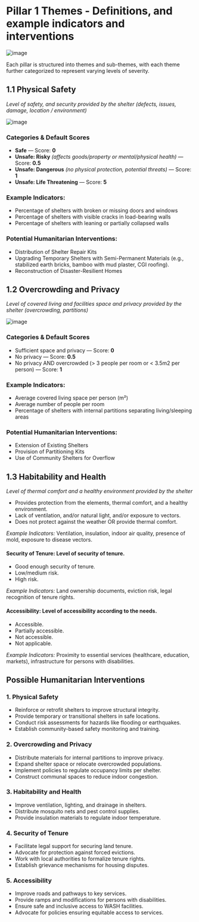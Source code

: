 # **Pillar 1 Themes** - Definitions, and example indicators and interventions

![image](https://github.com/user-attachments/assets/9cc86ab2-2ad4-42a6-b593-7c78386479ec)

Each pillar is structured into themes and sub-themes, with each theme further categorized to represent varying levels of severity.



## 1.1 Physical Safety
_Level of safety, and security provided by the shelter (defects, issues, damage, location / environment)_

![image](https://github.com/user-attachments/assets/1f18c17f-d04a-44a4-8729-043f655fc86c)

### Categories & Default Scores

- **Safe** — Score: **0**
- **Unsafe: Risky** _(affects goods/property or mental/physical health)_ — Score: **0.5**
- **Unsafe: Dangerous** _(no physical protection, potential threats)_ — Score: **1**
- **Unsafe: Life Threatening** — Score: **5**

### Example Indicators:
- Percentage of shelters with broken or missing doors and windows
- Percentage of shelters with visible cracks in load-bearing walls
- Percentage of shelters with leaning or partially collapsed walls

### Potential Humanitarian Interventions:
- Distribution of Shelter Repair Kits
- Upgrading Temporary Shelters with Semi-Permanent Materials (e.g., stabilized earth bricks, bamboo with mud plaster, CGI roofing).
- Reconstruction of Disaster-Resilient Homes


## 1.2 Overcrowding and Privacy 
_Level of covered living and facilities space and privacy provided by the shelter (overcrowding, partitions)_

![image](https://github.com/user-attachments/assets/5d62b473-ede1-49e6-a74a-b92840c18bd9)

### Categories & Default Scores

- Sufficient space and privacy — Score: **0**
- No privacy — Score: **0.5**
- No privacy AND overcrowded (> 3 people per room or < 3.5m2 per person) — Score: **1**

### Example Indicators:
- Average covered living space per person (m²)
- Average number of people per room
- Percentage of shelters with internal partitions separating living/sleeping areas

### Potential Humanitarian Interventions:
- Extension of Existing Shelters
- Provision of Partitioning Kits
- Use of Community Shelters for Overflow


## 1.3 Habitability and Health
_Level of thermal comfort and a healthy environment provided by the shelter_  


- Provides protection from the elements, thermal comfort, and a healthy environment.  
- Lack of ventilation, and/or natural light, and/or exposure to vectors.  
- Does not protect against the weather OR provide thermal comfort.  

 _Example Indicators:_ Ventilation, insulation, indoor air quality, presence of mold, exposure to disease vectors.  

#### **Security of Tenure:** Level of security of tenure.  
- Good enough security of tenure.  
- Low/medium risk.  
- High risk.  

 _Example Indicators:_ Land ownership documents, eviction risk, legal recognition of tenure rights.  

#### **Accessibility:** Level of accessibility according to the needs.  
- Accessible.  
- Partially accessible.  
- Not accessible.  
- Not applicable.  

 _Example Indicators:_ Proximity to essential services (healthcare, education, markets), infrastructure for persons with disabilities.  


## Possible Humanitarian Interventions  

### 1. Physical Safety  
- Reinforce or retrofit shelters to improve structural integrity.  
- Provide temporary or transitional shelters in safe locations.  
- Conduct risk assessments for hazards like flooding or earthquakes.  
- Establish community-based safety monitoring and training.  

### 2. Overcrowding and Privacy  
- Distribute materials for internal partitions to improve privacy.  
- Expand shelter space or relocate overcrowded populations.  
- Implement policies to regulate occupancy limits per shelter.  
- Construct communal spaces to reduce indoor congestion.  

### 3. Habitability and Health  
- Improve ventilation, lighting, and drainage in shelters.  
- Distribute mosquito nets and pest control supplies.  
- Provide insulation materials to regulate indoor temperature.  

### 4. Security of Tenure  
- Facilitate legal support for securing land tenure.  
- Advocate for protection against forced evictions.  
- Work with local authorities to formalize tenure rights.  
- Establish grievance mechanisms for housing disputes.  

### 5. Accessibility  
- Improve roads and pathways to key services.  
- Provide ramps and modifications for persons with disabilities.  
- Ensure safe and inclusive access to WASH facilities.  
- Advocate for policies ensuring equitable access to services.  

